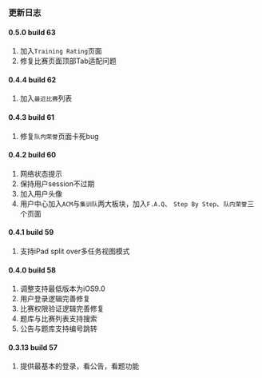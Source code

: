 ### 更新日志

#### 0.5.0 build 63
1. 加入`Training Rating`页面
2. 修复比赛页面顶部Tab适配问题

#### 0.4.4 build 62
1. 加入`最近比赛`列表

#### 0.4.3 build 61
1. 修复`队内荣誉`页面卡死bug

#### 0.4.2 build 60
1. 网络状态提示
2. 保持用户session不过期
3. 加入用户头像
4. 用户中心加入`ACM`与`集训队`两大板块，加入`F.A.Q`、 `Step By Step`、`队内荣誉`三个页面

#### 0.4.1 build 59
1. 支持iPad split over多任务视图模式

#### 0.4.0 build 58
1. 调整支持最低版本为iOS9.0
2. 用户登录逻辑完善修复
3. 比赛权限验证逻辑完善修复
4. 题库与比赛列表支持搜索
5. 公告与题库支持编号跳转

#### 0.3.13 build 57
1. 提供最基本的登录，看公告，看题功能